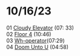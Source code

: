 # 10/16/23
01 [Cloudy Elevator](cloudy-elevator.mp3) (07:                 33)  
02 [Floor 4](floor-4.mp3) (10:46)  
03 [Wh-operator](wh-operator.mp3)(07:29)  
04 [Doom Unto U](doom-unto-u.mp3) (04:58)  